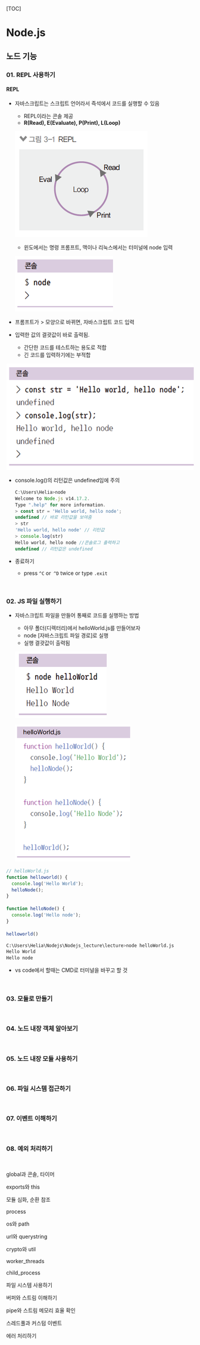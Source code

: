 [TOC]

# Node.js

## 노드 기능

### 01. REPL 사용하기

#### REPL

- 자바스크립트는 스크립트 언어라서 즉석에서 코드를 실행할 수 있음

  - REPL이라는 콘솔 제공
  - **R(Read), E(Evaluate), P(Print), L(Loop)**

  ![image-20210709022259942](node_js_02_functions.assets/image-20210709022259942.png)

  - 윈도에서는 명령 프롬프트, 맥이나 리눅스에서는 터미널에 node 입력

  ![image-20210709022253745](node_js_02_functions.assets/image-20210709022253745.png)

- 프롬프트가 > 모양으로 바뀌면, 자바스크립트 코드 입력
- 입력한 값의 결괏값이 바로 출력됨.
  - 간단한 코드를 테스트하는 용도로 적합
  - 긴 코드를 입력하기에는 부적합

![image-20210709022415817](node_js_02_functions.assets/image-20210709022415817.png)

- console.log()의 리턴값은 undefined임에 주의

  ```javascript
  C:\Users\Helia>node
  Welcome to Node.js v14.17.2.
  Type ".help" for more information.
  > const str = 'Hello world, hello node';
  undefined // 바로 리턴값을 보여줌
  > str
  'Hello world, hello node' // 리턴값
  > console.log(str)
  Hello world, hello node //콘솔로그 출력하고
  undefined // 리턴값은 undefined
  ```

- 종료하기

  - press `^C` or` ^D` twice or type `.exit`

<br>

### 02.  JS 파일 실행하기

- 자바스크립트 파일을 만들어 통째로 코드를 실행하는 방법

  - 아무 폴더(디렉터리)에서 helloWorld.js를 만들어보자
  - node [자바스크립트 파일 경로]로 실행
  - 실행 결괏값이 출력됨

  ![image-20210709022922811](node_js_02_functions.assets/image-20210709022922811.png)

  ![image-20210709022918005](node_js_02_functions.assets/image-20210709022918005.png)

```javascript
// helloWorld.js
function helloworld() {
  console.log('Hello World');
  helloNode();
}

function helloNode() {
  console.log('Hello node');
}

helloworld()
```

```bash
C:\Users\Helia\Nodejs\Nodejs_lecture\lecture>node helloWorld.js
Hello World
Hello node
```

- vs code에서 할때는 CMD로 터미널을 바꾸고 할 것

<br>

### 03.  모듈로 만들기



<br>

### 04. 노드 내장 객체 알아보기



<br>

### 05. 노드 내장 모듈 사용하기



<br>

### 06. 파일 시스템 접근하기



<br>

### 07. 이벤트 이해하기



<br>

### 08. 예외 처리하기



<br>

global과 콘솔, 타이머



exports와 this



모듈 심화, 순환 참조



process



os와 path



url와 querystring



crypto와 util



worker_threads



child_process



파일 시스템 사용하기



버퍼와 스트림 이해하기



pipe와 스트림 메모리 효율 확인



스레드풀과 커스텀 이벤트



에러 처리하기